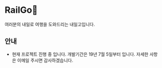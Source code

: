 # RailGo🚅

여러분의 내일로 여행을 도와드리는 내일고입니다.

## 안내

- 현재 프로젝트 진행 중 입니다. 개발기간은 19년 7월 5일부터 입니다. 자세한 사항은 이메일 주시면 감사하겠습니다.
